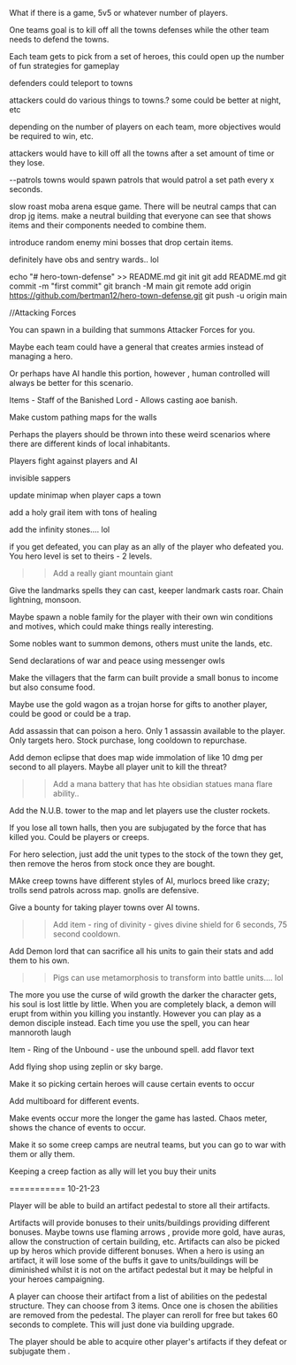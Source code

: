 What if there is a game, 5v5 or whatever number of players.

One teams goal is to kill off all the towns defenses while the other team needs to defend the towns. 

Each team gets to pick from a set of heroes,
this could open up the number of fun strategies for gameplay

defenders could teleport to towns

attackers could do various things to towns.? 
some could be better at night, etc

depending on the number of players on each team, more objectives would be required to win, etc.

attackers would have to kill off all the towns after a set amount of time or they lose.

--patrols
towns would spawn patrols that would patrol a set path every x seconds.

slow roast moba arena esque game. There will be neutral camps that can drop jg items.
make a neutral building that everyone can see that shows items and their components needed to combine them.

introduce random enemy mini bosses that drop certain items.

definitely have obs and sentry wards.. lol

echo "# hero-town-defense" >> README.md
git init
git add README.md
git commit -m "first commit"
git branch -M main
git remote add origin https://github.com/bertman12/hero-town-defense.git
git push -u origin main

//Attacking Forces

You can spawn in a building that summons Attacker Forces for you. 

Maybe each team could have a general that creates armies instead of managing a hero.

Or perhaps have AI handle this portion, however , human controlled will always be better for this scenario.

Items -
    Staff of the Banished Lord - Allows casting aoe banish.

Make custom pathing maps for the walls

Perhaps the players should be thrown into these weird scenarios where there are different kinds of local inhabitants.

Players fight against players and AI

invisible sappers

update minimap when player caps a town

add a holy grail item with tons of healing

add the infinity stones.... lol

if you get defeated, you can play as an ally of the player who defeated you.
You hero level is set to theirs - 2 levels.

>>Add a really giant mountain giant

Give the landmarks spells they can cast, keeper landmark casts roar. Chain lightning, monsoon.

Maybe spawn a noble family for the player with their own win conditions and motives, which could make things really interesting.

Some nobles want to summon demons, others must unite the lands, etc.

Send declarations of war and peace using messenger owls

Make the villagers that the farm can built provide a small bonus to income but also consume food.

Maybe use the gold wagon as a trojan horse for gifts to another player, could be good or could be a trap.

Add assassin that can poison a hero. Only 1 assassin available to the player. Only targets hero. Stock purchase, long cooldown to repurchase.

Add demon eclipse that does map wide immolation of like 10 dmg per second to all players. Maybe all player unit to kill the threat?

>>Add a mana battery that has hte obsidian statues mana flare ability..

Add the N.U.B. tower to the map and let players use the cluster rockets.

If you lose all town halls, then you are subjugated by the force that has killed you. Could be players or creeps.

For hero selection, just add the unit types to the stock of the town they get, then remove the heros from stock once they are bought. 

MAke creep towns have different styles of AI, murlocs breed like crazy; trolls send patrols across map. gnolls are defensive.

Give a bounty for taking player towns over AI towns.

>>Add item - ring of divinity - gives divine shield for 6  seconds, 75 second cooldown.

Add Demon lord that can sacrifice all his units to gain their stats and add them to his own.

>>Pigs can use metamorphosis to transform into battle units.... lol 

The more you use the curse of wild growth the darker the character gets, his soul is lost little by little. When you are completely black, a demon will erupt from within you killing you instantly. However you can play as a demon disciple  instead.
Each time you use the spell, you can hear mannoroth laugh

Item - Ring of the Unbound - use the unbound spell. add flavor text


Add flying shop using zeplin or sky barge.

Make it so picking certain heroes will cause certain events to occur

Add multiboard for different events.

Make events occur more the longer the game has lasted. Chaos meter, shows the chance of events to occur.

Make it so some creep camps are neutral teams, but you can go to war with them or ally them.

Keeping a creep faction as ally will let you buy their units



===========
10-21-23

Player will be able to build an artifact pedestal to store all their artifacts.

Artifacts will provide bonuses to their units/buildings providing different bonuses. Maybe towns use flaming arrows , provide more gold, have auras, allow the construction of certain building, etc. 
Artifacts can also be picked up by heros which provide different bonuses. When a hero is using an artifact, it will lose some of the buffs it gave to units/buildings will be diminished whilst it is not on the artifact pedestal but it may be helpful in your heroes campaigning. 

A player can choose their artifact from a list of abilities on the pedestal structure. They can choose from 3 items. Once one is chosen the abilities are removed from the pedestal.
The player can reroll for free but takes 60 seconds to complete. This will just done via building upgrade. 

The player should be able to acquire other player's artifacts if they defeat or subjugate them .

